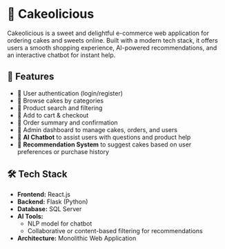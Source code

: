 # 🎂 Cakeolicious

Cakeolicious is a sweet and delightful e-commerce web application for ordering cakes and sweets online. Built with a modern tech stack, it offers users a smooth shopping experience, AI-powered recommendations, and an interactive chatbot for instant help.

## 🍰 Features

- 🧁 User authentication (login/register)
- 🧁 Browse cakes by categories
- 🧁 Product search and filtering
- 🧁 Add to cart & checkout
- 🧁 Order summary and confirmation
- 🧁 Admin dashboard to manage cakes, orders, and users
- 🤖 **AI Chatbot** to assist users with questions and product help
- 🎯 **Recommendation System** to suggest cakes based on user preferences or purchase history

## 🛠️ Tech Stack

- **Frontend:** React.js
- **Backend:** Flask (Python)
- **Database:** SQL Server
- **AI Tools:** 
  - NLP model for chatbot 
  - Collaborative or content-based filtering for recommendations
- **Architecture:** Monolithic Web Application
